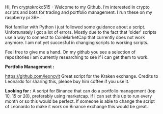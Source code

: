 Hi, I’m cryptokroko515 - Welcome to my Github. I’m interested in crypto scripts and bots for trading and portfolio management. I run these on my raspberry pi 3B+.

Not familiar with Python i just followed some guidance about a script. Unfortunately i got a lot of errors. Mostly due to the fact that 'older' scripts use a way to connect to CoinMarketCap that currently does not work anymore. I am not yet succesful in changing scripts to working scripts.

Feel free to give me a hand. On my github you see a selection of repositories i am currently researching to see if i can get them to work.

**Portfolio Management :**

https://github.com/leoncvlt Great script for the Kraken exchange. Credits to Leonardo for sharing this, please buy him coffee if you use it.


**Looking for :**
A script for Binance that can do a portfolio management (top 10, 15 or 20), preferably using marketcap. If i can set this up to run every month or so this would be perfect.
If someone is able to change the script of Leonardo to make it work on Binance exchange this would be great. 


<!---
cryptokroko515/cryptokroko515 is a ✨ special ✨ repository because its `README.md` (this file) appears on your GitHub profile.
You can click the Preview link to take a look at your changes.
--->
